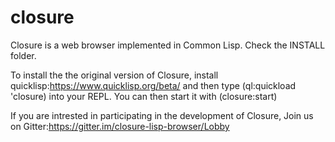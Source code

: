 # closure
Closure is a web browser implemented in Common Lisp.
Check the INSTALL folder.

To install the the original version of Closure, install quicklisp:https://www.quicklisp.org/beta/
and then type (ql:quickload 'closure) into your REPL. You can then start it with (closure:start)

If you are intrested in participating in the development of Closure, Join us on Gitter:https://gitter.im/closure-lisp-browser/Lobby
